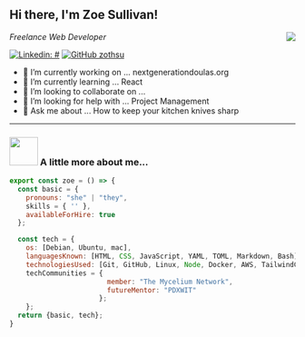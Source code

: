 
<!-- **zothsu/zothsu** is a ✨ _special_ ✨ repository because its `README.md` (this file) appears on your GitHub profile. -->
<h2> Hi there, I'm Zoe Sullivan!</h2>
<img align='right' src='https://media.giphy.com/media/L1R1tvI9svkIWwpVYr/giphy.gif'>
</p>

<p><em>Freelance Web Developer</em></p>


[![Linkedin: #](https://img.shields.io/badge/-zothsu-blue?style=flat-square&logo=Linkedin&logoColor=white&link=https://www.linkedin.com/in/zothsu/)](https://www.linkedin.com/in/zoetsullivan/)
[![GitHub zothsu](https://img.shields.io/github/followers/zothsu?label=follow&style=social)](https://github.com/zothsu)


- 🔭 I’m currently working on ... nextgenerationdoulas.org
- 🌱 I’m currently learning ... React
- 👯 I’m looking to collaborate on ... 
- 🤔 I’m looking for help with ... Project Management
- 💬 Ask me about ... How to keep your kitchen knives sharp

  
---

### <img src="https://media.giphy.com/media/VgCDAzcKvsR6OM0uWg/giphy.gif" width="50"> A little more about me...  

```js
export const zoe = () => {
  const basic = {
    pronouns: "she" | "they",
    skills = { '' },
    availableForHire: true
  };

  const tech = {
    os: [Debian, Ubuntu, mac],
    languagesKnown: [HTML, CSS, JavaScript, YAML, TOML, Markdown, Bash],
    technologiesUsed: [Git, GitHub, Linux, Node, Docker, AWS, TailwindCSS, Wordpress, Netlify],
    techCommunities = {
                        member: "The Mycelium Network",
                        futureMentor: "PDXWIT"
                      };
    };
  return {basic, tech};
}
```

